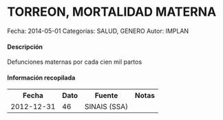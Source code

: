 TORREON, MORTALIDAD MATERNA
=====

Fecha: 2014-05-01
Categorías: SALUD, GENERO
Autor: IMPLAN

#### Descripción

Defunciones maternas por cada cien mil partos

#### Información recopilada

<table class="table table-hover table-bordered">
  <tr><th>Fecha</th><th>Dato</th><th>Fuente</th><th>Notas</th></tr>
  <tr><td>2012-12-31</td><td>46</td><td>SINAIS (SSA)</td><td></td></tr>
</table>
